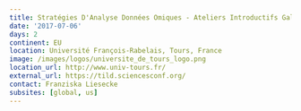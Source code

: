 ```yaml
---
title: Stratégies D'Analyse Données Omiques - Ateliers Introductifs Galaxy et Cytopscape
date: '2017-07-06'
days: 2
continent: EU
location: Université François-Rabelais, Tours, France
image: /images/logos/universite_de_tours_logo.png
location_url: http://www.univ-tours.fr/
external_url: https://tild.sciencesconf.org/
contact: Franziska Liesecke
subsites: [global, us]
---
```


